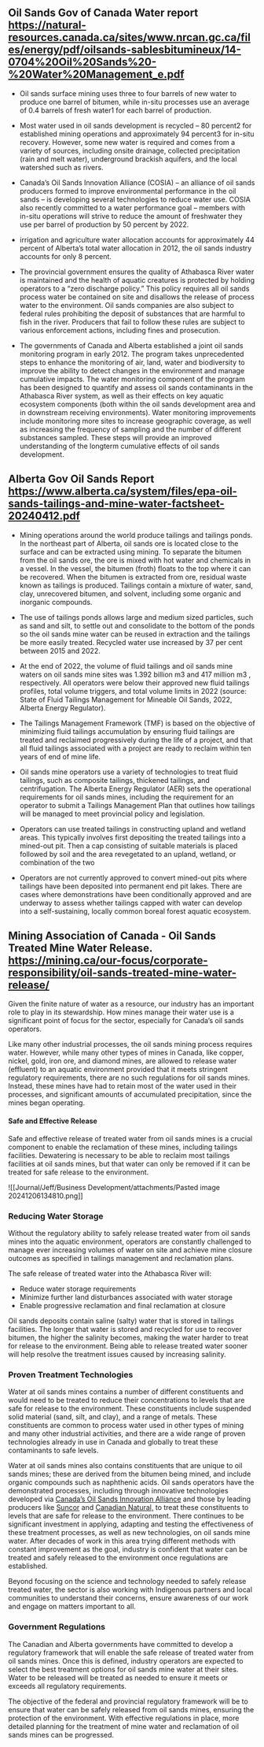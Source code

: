 ## Oil Sands Gov of Canada Water report https://natural-resources.canada.ca/sites/www.nrcan.gc.ca/files/energy/pdf/oilsands-sablesbitumineux/14-0704%20Oil%20Sands%20-%20Water%20Management_e.pdf

- Oil sands surface mining uses three to four barrels of new water to produce one barrel of bitumen, while in-situ processes use an average of 0.4 barrels of fresh water1 for each barrel of production.

- Most water used in oil sands development is recycled – 80 percent2 for established mining operations and approximately 94 percent3 for in-situ recovery. However, some new water is required and comes from a variety of sources, including onsite drainage, collected precipitation (rain and melt water), underground brackish aquifers, and the local watershed such as rivers.

- Canada’s Oil Sands Innovation Alliance (COSIA) – an alliance of oil sands producers formed to improve environmental performance in the oil sands – is developing several technologies to reduce water use. COSIA also recently committed to a water performance goal – members with in-situ operations will strive to reduce the amount of freshwater they use per barrel of production by 50 percent by 2022.

- irrigation and agriculture water allocation accounts for approximately 44 percent of Alberta’s total water allocation in 2012, the oil sands industry accounts for only 8 percent.

- The provincial government ensures the quality of Athabasca River water is maintained and the health of aquatic creatures is protected by holding operators to a “zero discharge policy.” This policy requires all oil sands process water be contained on site and disallows the release of process water to the environment. Oil sands companies are also subject to federal rules prohibiting the deposit of substances that are harmful to fish in the river. Producers that fail to follow these rules are subject to various enforcement actions, including fines and prosecution.

- The governments of Canada and Alberta established a joint oil sands monitoring program in early 2012. The program takes unprecedented steps to enhance the monitoring of air, land, water and biodiversity to improve the ability to detect changes in the environment and manage cumulative impacts. The water monitoring component of the program has been designed to quantify and assess oil sands contaminants in the Athabasca River system, as well as their effects on key aquatic ecosystem components (both within the oil sands development area and in downstream receiving environments). Water monitoring improvements include monitoring more sites to increase geographic coverage, as well as increasing the frequency of sampling and the number of different substances sampled. These steps will provide an improved understanding of the longterm cumulative effects of oil sands development.

## Alberta Gov Oil Sands Report  https://www.alberta.ca/system/files/epa-oil-sands-tailings-and-mine-water-factsheet-20240412.pdf

- Mining operations around the world produce tailings and tailings ponds. In the northeast part of Alberta, oil sands ore is located close to the surface and can be extracted using mining. To separate the bitumen from the oil sands ore, the ore is mixed with hot water and chemicals in a vessel. In the vessel, the bitumen (froth) floats to the top where it can be recovered. When the bitumen is extracted from ore, residual waste known as tailings is produced. Tailings contain a mixture of water, sand, clay, unrecovered bitumen, and solvent, including some organic and inorganic compounds.

- The use of tailings ponds allows large and medium sized particles, such as sand and silt, to settle out and consolidate to the bottom of the ponds so the oil sands mine water can be reused in extraction and the tailings be more easily treated. Recycled water use increased by 37 per cent between 2015 and 2022.

- At the end of 2022, the volume of fluid tailings and oil sands mine waters on oil sands mine sites was 1.392 billion m3 and 417 million m3 , respectively. All operators were below their approved new fluid tailings profiles, total volume triggers, and total volume limits in 2022 (source: State of Fluid Tailings Management for Mineable Oil Sands, 2022, Alberta Energy Regulator).

- The Tailings Management Framework (TMF) is based on the objective of minimizing fluid tailings accumulation by ensuring fluid tailings are treated and reclaimed progressively during the life of a project, and that all fluid tailings associated with a project are ready to reclaim within ten years of end of mine life.

- Oil sands mine operators use a variety of technologies to treat fluid tailings, such as composite tailings, thickened tailings, and centrifugation. The Alberta Energy Regulator (AER) sets the operational requirements for oil sands mines, including the requirement for an operator to submit a Tailings Management Plan that outlines how tailings will be managed to meet provincial policy and legislation.

- Operators can use treated tailings in constructing upland and wetland areas. This typically involves first depositing the treated tailings into a mined-out pit. Then a cap consisting of suitable materials is placed followed by soil and the area revegetated to an upland, wetland, or combination of the two

- Operators are not currently approved to convert mined-out pits where tailings have been deposited into permanent end pit lakes. There are cases where demonstrations have been conditionally approved and are underway to assess whether tailings capped with water can develop into a self-sustaining, locally common boreal forest aquatic ecosystem.

## Mining Association of Canada -  Oil Sands Treated Mine Water Release. https://mining.ca/our-focus/corporate-responsibility/oil-sands-treated-mine-water-release/

Given the finite nature of water as a resource, our industry has an important role to play in its stewardship. How mines manage their water use is a significant point of focus for the sector, especially for Canada’s oil sands operators. 

Like many other industrial processes, the oil sands mining process requires water. However, while many other types of mines in Canada, like copper, nickel, gold, iron ore, and diamond mines, are allowed to release water (effluent) to an aquatic environment provided that it meets stringent regulatory requirements, there are no such regulations for oil sands mines. Instead, these mines have had to retain most of the water used in their processes, and significant amounts of accumulated precipitation, since the mines began operating.
#### Safe and Effective Release
Safe and effective release of treated water from oil sands mines is a crucial component to enable the reclamation of these mines, including tailings facilities. Dewatering is necessary to be able to reclaim most tailings facilities at oil sands mines, but that water can only be removed if it can be treated for safe release to the environment.

![[Journal/Jeff/Business Development/attachments/Pasted image 20241206134810.png]]

### Reducing Water Storage

Without the regulatory ability to safely release treated water from oil sands mines into the aquatic environment, operators are constantly challenged to manage ever increasing volumes of water on site and achieve mine closure outcomes as specified in tailings management and reclamation plans.

The safe release of treated water into the Athabasca River will:

- Reduce water storage requirements
- Minimize further land disturbances associated with water storage
- Enable progressive reclamation and final reclamation at closure

Oil sands deposits contain saline (salty) water that is stored in tailings facilities. The longer that water is stored and recycled for use to recover bitumen, the higher the salinity becomes, making the water harder to treat for release to the environment. Being able to release treated water sooner will help resolve the treatment issues caused by increasing salinity.
### Proven Treatment Technologies

Water at oil sands mines contains a number of different constituents and would need to be treated to reduce their concentrations to levels that are safe for release to the environment. These constituents include suspended solid material (sand, silt, and clay), and a range of metals. These constituents are common to process water used in other types of mining and many other industrial activities, and there are a wide range of proven technologies already in use in Canada and globally to treat these contaminants to safe levels.

Water at oil sands mines also contains constituents that are unique to oil sands mines; these are derived from the bitumen being mined, and include organic compounds such as naphthenic acids. Oil sands operators have the demonstrated processes, including through innovative technologies developed via [Canada’s Oil Sands Innovation Alliance](https://cosia.ca/initiatives/water) and those by leading producers like [Suncor](https://www.suncor.com/en-ca/sustainability/environment/water) and [Canadian Natural,](https://www.suncor.com/en-ca/sustainability/environment/water) to treat these constituents to levels that are safe for release to the environment. There continues to be significant investment in applying, adapting and testing the effectiveness of these treatment processes, as well as new technologies, on oil sands mine water. After decades of work in this area trying different methods with constant improvement as the goal, industry is confident that water can be treated and safely released to the environment once regulations are established.

Beyond focusing on the science and technology needed to safely release treated water, the sector is also working with Indigenous partners and local communities to understand their concerns, ensure awareness of our work and engage on matters important to all.
### Government Regulations

The Canadian and Alberta governments have committed to develop a regulatory framework that will enable the safe release of treated water from oil sands mines. Once this is defined, industry operators are expected to select the best treatment options for oil sands mine water at their sites. Water to be released will be treated as needed to ensure it meets or exceeds all regulatory requirements.

The objective of the federal and provincial regulatory framework will be to ensure that water can be safely released from oil sands mines, ensuring the protection of the environment. With effective regulations in place, more detailed planning for the treatment of mine water and reclamation of oil sands mines can be progressed.


